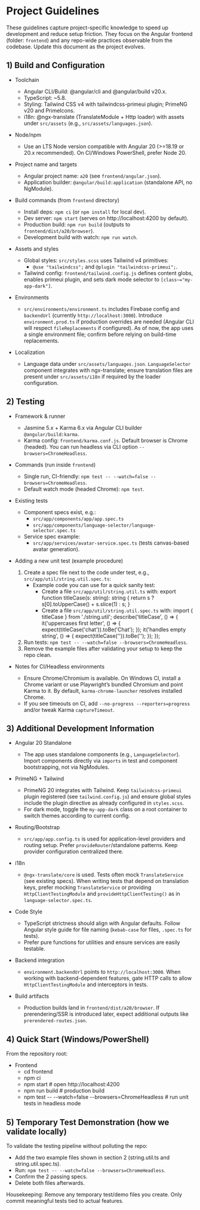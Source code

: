 # Project Guidelines

These guidelines capture project-specific knowledge to speed up development and reduce setup friction. They focus on the Angular frontend (folder: `frontend`) and any repo-wide practices observable from the codebase. Update this document as the project evolves.

## 1) Build and Configuration

- Toolchain
  - Angular CLI/Build: @angular/cli and @angular/build v20.x.
  - TypeScript: ~5.8.
  - Styling: Tailwind CSS v4 with tailwindcss-primeui plugin; PrimeNG v20 and PrimeIcons.
  - i18n: @ngx-translate (TranslateModule + Http loader) with assets under `src/assets` (e.g., `src/assets/languages.json`).

- Node/npm
  - Use an LTS Node version compatible with Angular 20 (>=18.19 or 20.x recommended). On CI/Windows PowerShell, prefer Node 20.

- Project name and targets
  - Angular project name: `a20` (see `frontend/angular.json`).
  - Application builder: `@angular/build:application` (standalone API, no NgModule).

- Build commands (from `frontend` directory)
  - Install deps: `npm ci` (or `npm install` for local dev).
  - Dev server: `npm start` (serves on http://localhost:4200 by default).
  - Production build: `npm run build` (outputs to `frontend/dist/a20/browser`).
  - Development build with watch: `npm run watch`.

- Assets and styles
  - Global styles: `src/styles.scss` uses Tailwind v4 primitives:
    - `@use "tailwindcss";` and `@plugin "tailwindcss-primeui";`.
  - Tailwind config: `frontend/tailwind.config.js` defines content globs, enables primeui plugin, and sets dark mode selector to `[class~="my-app-dark"]`.

- Environments
  - `src/environments/environment.ts` includes Firebase config and `backendUrl` (currently `http://localhost:3000`). Introduce `environment.prod.ts` if production overrides are needed (Angular CLI will respect `fileReplacements` if configured). As of now, the app uses a single environment file; confirm before relying on build-time replacements.

- Localization
  - Language data under `src/assets/languages.json`. `LanguageSelector` component integrates with ngx-translate; ensure translation files are present under `src/assets/i18n` if required by the loader configuration.

## 2) Testing

- Framework & runner
  - Jasmine 5.x + Karma 6.x via Angular CLI builder `@angular/build:karma`.
  - Karma config: `frontend/karma.conf.js`. Default browser is Chrome (headed). You can run headless via CLI option `--browsers=ChromeHeadless`.

- Commands (run inside `frontend`)
  - Single run, CI-friendly: `npm test -- --watch=false --browsers=ChromeHeadless`.
  - Default watch mode (headed Chrome): `npm test`.

- Existing tests
  - Component specs exist, e.g.:
    - `src/app/components/app/app.spec.ts`
    - `src/app/components/language-selector/language-selector.spec.ts`
  - Service spec example:
    - `src/app/services/avatar-service.spec.ts` (tests canvas-based avatar generation).

- Adding a new unit test (example procedure)
  1. Create a spec file next to the code under test, e.g., `src/app/util/string.util.spec.ts`:
     - Example code you can use for a quick sanity test:
       - Create a file `src/app/util/string.util.ts` with:
         export function titleCase(s: string): string { return s ? s[0].toUpperCase() + s.slice(1) : s; }
       - Create a file `src/app/util/string.util.spec.ts` with:
         import { titleCase } from './string.util';
         describe('titleCase', () => {
           it('uppercases first letter', () => { expect(titleCase('chat')).toBe('Chat'); });
           it('handles empty string', () => { expect(titleCase('')).toBe(''); });
         });
  2. Run tests: `npm test -- --watch=false --browsers=ChromeHeadless`.
  3. Remove the example files after validating your setup to keep the repo clean.

- Notes for CI/Headless environments
  - Ensure Chrome/Chromium is available. On Windows CI, install a Chrome variant or use Playwright’s bundled Chromium and point Karma to it. By default, `karma-chrome-launcher` resolves installed Chrome.
  - If you see timeouts on CI, add `--no-progress --reporters=progress` and/or tweak Karma `captureTimeout`.

## 3) Additional Development Information

- Angular 20 Standalone
  - The app uses standalone components (e.g., `LanguageSelector`). Import components directly via `imports` in test and component bootstrapping, not via NgModules.

- PrimeNG + Tailwind
  - PrimeNG 20 integrates with Tailwind. Keep `tailwindcss-primeui` plugin registered (see `tailwind.config.js`) and ensure global styles include the plugin directive as already configured in `styles.scss`.
  - For dark mode, toggle the `my-app-dark` class on a root container to switch themes according to current config.

- Routing/Bootstrap
  - `src/app/app.config.ts` is used for application-level providers and routing setup. Prefer `provideRouter`/standalone patterns. Keep provider configuration centralized there.

- i18n
  - `@ngx-translate/core` is used. Tests often mock `TranslateService` (see existing specs). When writing tests that depend on translation keys, prefer mocking `TranslateService` or providing `HttpClientTestingModule` and `provideHttpClientTesting()` as in `language-selector.spec.ts`.

- Code Style
  - TypeScript strictness should align with Angular defaults. Follow Angular style guide for file naming (`kebab-case` for files, `.spec.ts` for tests).
  - Prefer pure functions for utilities and ensure services are easily testable.

- Backend integration
  - `environment.backendUrl` points to `http://localhost:3000`. When working with backend-dependent features, gate HTTP calls to allow `HttpClientTestingModule` and interceptors in tests.

- Build artifacts
  - Production builds land in `frontend/dist/a20/browser`. If prerendering/SSR is introduced later, expect additional outputs like `prerendered-routes.json`.

## 4) Quick Start (Windows/PowerShell)

From the repository root:
- Frontend
  - cd frontend
  - npm ci
  - npm start  # open http://localhost:4200
  - npm run build  # production build
  - npm test -- --watch=false --browsers=ChromeHeadless  # run unit tests in headless mode

## 5) Temporary Test Demonstration (how we validate locally)

To validate the testing pipeline without polluting the repo:
- Add the two example files shown in section 2 (string.util.ts and string.util.spec.ts).
- Run: `npm test -- --watch=false --browsers=ChromeHeadless`.
- Confirm the 2 passing specs.
- Delete both files afterwards.

Housekeeping: Remove any temporary test/demo files you create. Only commit meaningful tests tied to actual features.
